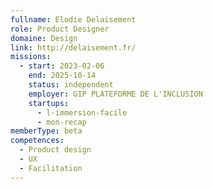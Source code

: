 ```yaml
---
fullname: Elodie Delaisement
role: Product Designer
domaine: Design
link: http://delaisement.fr/
missions:
  - start: 2023-02-06
    end: 2025-10-14
    status: independent
    employer: GIP PLATEFORME DE L'INCLUSION
    startups:
      - l-immersion-facile
      - mon-recap
memberType: beta
competences:
  - Product design
  - UX
  - Facilitation
---
```

